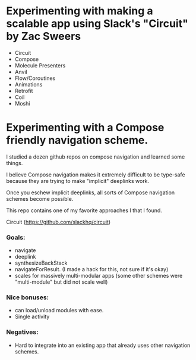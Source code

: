 # Experimenting with making a scalable app using Slack's "Circuit" by Zac Sweers

* Circuit
* Compose
* Molecule Presenters
* Anvil
* Flow/Coroutines
* Animations
* Retrofit
* Coil
* Moshi

# Experimenting with a Compose friendly navigation scheme.
I studied a dozen github repos on compose navigation and learned some things.

I believe Compose navigation makes it extremely difficult to be type-safe because they are trying to make "implicit" deeplinks work.

Once you eschew implicit deeplinks, all sorts of Compose navigation schemes become possible.

This repo contains one of my favorite approaches I that I found.

Circuit (https://github.com/slackhq/circuit)

### Goals:
* navigate
* deeplink
* synthesizeBackStack
* navigateForResult. (I made a hack for this, not sure if it's okay)
* scales for massively multi-modular apps (some other schemes were "multi-module" but did not scale well)

### Nice bonuses:
* can load/unload modules with ease.
* Single activity


### Negatives:
* Hard to integrate into an existing app that already uses other navigation schemes.

